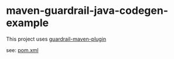# maven-guardrail-java-codegen-example

This project uses [guardrail-maven-plugin](https://github.com/twilio/guardrail-maven-plugin)


see: [pom.xml](https://github.com/sullis/maven-guardrail-java-codegen-example/blob/master/pom.xml#L119)
